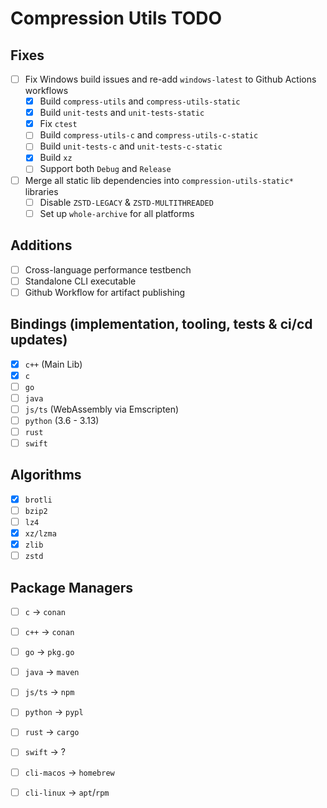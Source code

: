 # Compression Utils TODO

## Fixes

- [ ] Fix Windows build issues and re-add `windows-latest` to Github Actions workflows
    - [X] Build `compress-utils` and `compress-utils-static`
    - [X] Build `unit-tests` and `unit-tests-static`
    - [X] Fix `ctest`
    - [ ] Build `compress-utils-c` and `compress-utils-c-static`
    - [ ] Build `unit-tests-c` and `unit-tests-c-static`
    - [X] Build `xz`
    - [ ] Support both `Debug` and `Release`
- [ ] Merge all static lib dependencies into `compression-utils-static*` libraries
    - [ ] Disable `ZSTD-LEGACY` & `ZSTD-MULTITHREADED`
    - [ ] Set up `whole-archive` for all platforms

## Additions

- [ ] Cross-language performance testbench
- [ ] Standalone CLI executable
- [ ] Github Workflow for artifact publishing

## Bindings (implementation, tooling, tests & ci/cd updates)

- [X] `c++` (Main Lib)
- [X] `c`
- [ ] `go`
- [ ] `java`
- [ ] `js/ts` (WebAssembly via Emscripten)
- [ ] `python` (3.6 - 3.13)
- [ ] `rust`
- [ ] `swift`

## Algorithms

- [X] `brotli`
- [ ] `bzip2`
- [ ] `lz4`
- [X] `xz/lzma`
- [X] `zlib`
- [ ] `zstd`

## Package Managers

- [ ] `c` -> `conan`
- [ ] `c++` -> `conan`
- [ ] `go` -> `pkg.go`
- [ ] `java` -> `maven`
- [ ] `js/ts` -> `npm`
- [ ] `python` -> `pypl`
- [ ] `rust` -> `cargo`
- [ ] `swift` -> ?

- [ ] `cli-macos` -> `homebrew`
- [ ] `cli-linux` -> `apt`/`rpm`